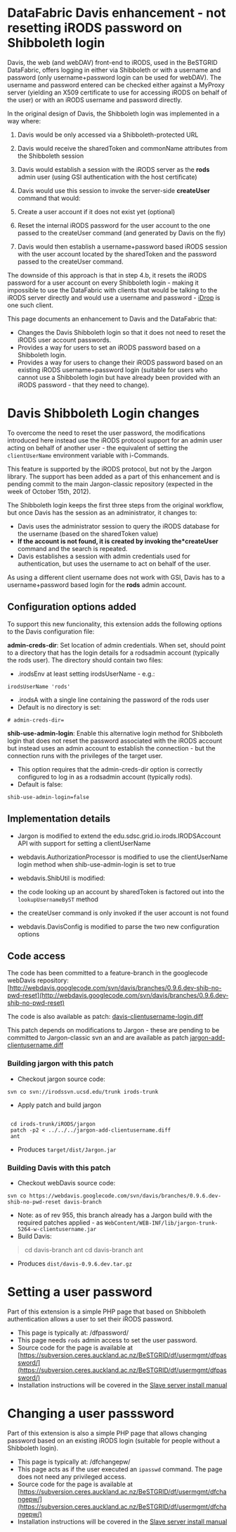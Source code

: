 # DataFabric Davis enhancement - not resetting iRODS password on Shibboleth login

Davis, the web (and webDAV) front-end to iRODS, used in the BeSTGRID DataFabric, offers logging in either via Shibboleth or with a username and password (only username+password login can be used for webDAV).  The username and password entered can be checked either against a MyProxy server (yielding an X509 certificate to use for accessing iRODS on behalf of the user) or with an iRODS username and password directly.

In the original design of Davis, the Shibboleth login was implemented in a way where:

1. Davis would be only accessed via a Shibboleth-protected URL
2. Davis would receive the sharedToken and commonName attributes from the Shibboleth session
3. Davis would establish a session with the iRODS server as the **rods** admin user (using GSI authentication with the host certificate)
4. Davis would use this session to invoke the server-side **createUser** command that would:
	
1. Create a user account if it does not exist yet (optional)
2. Reset the internal iRODS password for the user account to the one passed to the createUser command (and generated by Davis on the fly)
5. Davis would then establish a username+password based iRODS session with the user account located by the sharedToken and the password passed to the createUser command.

The downside of this approach is that in step 4.b, it resets the iRODS password for a user account on every Shibboleth login - making it impossible to use the DataFabric with clients that would be talking to the iRODS server directly and would use a username and password - [iDrop](https://code.renci.org/gf/project/irodsidrop/) is one such client.

This page documents an enhancement to Davis and the DataFabric that:

- Changes the Davis Shibboleth login so that it does not need to reset the iRODS user account passwords.
- Provides a way for users to set an iRODS password based on a Shibboleth login.
- Provides a way for users to change their iRODS password based on an existing iRODS username+password login (suitable for users who cannot use a Shibboleth login but have already been provided with an iRODS password - that they need to change).

# Davis Shibboleth Login changes

To overcome the need to reset the user password, the modifications introduced here instead use the iRODS protocol support for an admin user acting on behalf of another user - the equivalent of setting the `clientUserName` environment variable with i-Commands.

This feature is supported by the iRODS protocol, but not by the Jargon library.  The support has been added as a part of this enhancement and is pending commit to the main Jargon-classic repository (expected in the week of October 15th, 2012).

The Shibboleth login keeps the first three steps from the original workflow, but once Davis has the session as an administrator, it changes to:

- Davis uses the administrator session to query the iRODS database for the username (based on the sharedToken value)
- **If the account is not found, it is created by invoking the*createUser** command and the search is repeated.
- Davis establishes a session with admin credentials used for authentication, but uses the username to act on behalf of the user.

As using a different client username does not work with GSI, Davis has to a username+password based login for the **rods** admin account.

## Configuration options added

To support this new funcionality, this extension adds the following options to the Davis configuration file:

**admin-creds-dir**: Set location of admin credentials.  When set, should point to a directory that has the login details for a rodsadmin account (typically the rods user).  The directory should contain two files:

- .irodsEnv at least setting irodsUserName - e.g.:

``` 
irodsUserName 'rods'
```
- .irodsA with a single line containing the password of the rods user
- Default is no directory is set: 

``` 
# admin-creds-dir=
```

**shib-use-admin-login**: Enable this alternative login method for Shibboleth login that does not reset the password associated with the iRODS account but instead uses an admin account to establish the connection - but the connection runs with the privileges of the target user. 

- This option requires that the admin-creds-dir option is correctly configured to log in as a rodsadmin account (typically rods).
- Default is false: 

``` 
shib-use-admin-login=false
```

## Implementation details

- Jargon is modified to extend the edu.sdsc.grid.io.irods.IRODSAccount API with support for setting a clientUserName
- webdavis.AuthorizationProcessor is modified to use the clientUserName login method when shib-use-admin-login is set to true
- webdavis.ShibUtil is modified:
	
- the code looking up an account by sharedToken is factored out into the `lookupUsernameByST` method
- the createUser command is only invoked if the user account is not found
- webdavis.DavisConfig is modified to parse the two new configuration options

## Code access

The code has been committed to a feature-branch in the googlecode webDavis repository: [http://webdavis.googlecode.com/svn/davis/branches/0.9.6.dev-shib-no-pwd-reset](http://webdavis.googlecode.com/svn/davis/branches/0.9.6.dev-shib-no-pwd-reset)

The code is also available as patch: [davis-clientusername-login.diff](/wiki/download/attachments/3818228914/Davis-clientusername-login.diff.txt?version=1&modificationDate=1539354381000&cacheVersion=1&api=v2)

This patch depends on modifications to Jargon - these are pending to be committed to Jargon-classic svn an and are available as patch [jargon-add-clientusername.diff](/wiki/download/attachments/3818228914/Jargon-add-clientusername.diff.txt?version=1&modificationDate=1539354381000&cacheVersion=1&api=v2)

### Building jargon with this patch

- Checkout jargon source code:

``` 
svn co svn://irodssvn.ucsd.edu/trunk irods-trunk
```
- Apply patch and build jargon

``` 

 cd irods-trunk/iRODS/jargon
 patch -p2 < ../../../jargon-add-clientusername.diff
 ant

```
- Produces `target/dist/Jargon.jar`

### Building Davis with this patch

- Checkout webDavis source code:

``` 
svn co https://webdavis.googlecode.com/svn/davis/branches/0.9.6.dev-shib-no-pwd-reset davis-branch
```
- Note: as of rev 955, this branch already has a Jargon build with the required patches applied - as `WebContent/WEB-INF/lib/jargon-trunk-5264-w-clientusername.jar`
- Build Davis:


>  cd davis-branch
>  ant
>  cd davis-branch
>  ant

- Produces `dist/davis-0.9.6.dev.tar.gz`

# Setting a user password

Part of this extension is a simple PHP page that based on Shibboleth authentication allows a user to set their iRODS password.

- This page is typically at: /dfpassword/
- This page needs `rods` admin access to set the user password.
- Source code for the page is available at [https://subversion.ceres.auckland.ac.nz/BeSTGRID/df/usermgmt/dfpassword/](https://subversion.ceres.auckland.ac.nz/BeSTGRID/df/usermgmt/dfpassword/)
- Installation instructions will be covered in the [Slave server install manual](https://reannz.atlassian.net/wiki/pages/createpage.action?spaceKey=BeSTGRID&title=Installing_an_iRODS_slave_server&linkCreation=true&fromPageId=3818228914)

# Changing a user passsword

Part of this extension is also a simple PHP page that allows changing password based on an existing iRODS login (suitable for people without a Shibboleth login). 

- This page is typically at: /dfchangepw/
- This page acts as if the user executed an `ipasswd` command.  The page does not need any privileged access.
- Source code for the page is available at [https://subversion.ceres.auckland.ac.nz/BeSTGRID/df/usermgmt/dfchangepw/](https://subversion.ceres.auckland.ac.nz/BeSTGRID/df/usermgmt/dfchangepw/)
- Installation instructions will be covered in the [Slave server install manual](https://reannz.atlassian.net/wiki/pages/createpage.action?spaceKey=BeSTGRID&title=Installing_an_iRODS_slave_server&linkCreation=true&fromPageId=3818228914)
